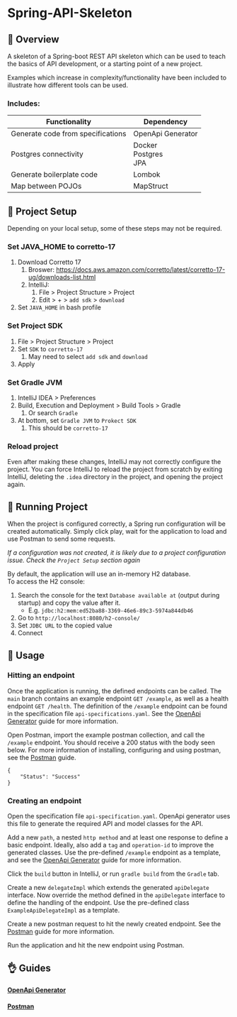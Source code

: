 # Spring-API-Skeleton

## 📜 Overview

A skeleton of a Spring-boot REST API skeleton which can be used to teach the basics of API development, or a starting point of a  new project.

Examples which increase in complexity/functionality have been included to illustrate how different tools can be used.

### Includes:

| Functionality                     | Dependency                  |
|-----------------------------------|-----------------------------|
| Generate code from specifications | OpenApi Generator           |
| Postgres connectivity             | Docker</br>Postgres</br>JPA |
| Generate boilerplate code         | Lombok                      |
| Map between POJOs                 | MapStruct                   |

## 🔨 Project Setup
Depending on your local setup, some of these steps may not be required.

### Set JAVA_HOME to corretto-17
1. Download Corretto 17
   1. Broswer: https://docs.aws.amazon.com/corretto/latest/corretto-17-ug/downloads-list.html
   2. IntelliJ:
      1. File > Project Structure > Project
      2. Edit > + > `add sdk` > `download`
2. Set `JAVA_HOME` in bash profile

### Set Project SDK
1. File > Project Structure > Project
2. Set `SDK` to `corretto-17`
    1. May need to select `add sdk` and `download`
3. Apply

### Set Gradle JVM
1. IntelliJ IDEA > Preferences
2. Build, Execution and  Deployment > Build Tools > Gradle
    1. Or search `Gradle`
3. At bottom, set `Gradle JVM` to `Prokect SDK`
    1. This should be `corretto-17`

### Reload project
Even after making these changes, IntelliJ may not correctly configure the project. 
You can force IntelliJ to reload the project from scratch by exiting IntelliJ, deleting the `.idea` directory
in the project, and opening the project again.


## 🏃 Running Project
When the project is configured correctly, a Spring run configuration will be created automatically.
Simply click play, wait for the application to load and use Postman to send some requests.

_If a configuration was not created, it is likely due to a project configuration issue. Check the `Project Setup` section again_

By default, the application will use an in-memory H2 database.  
To access the H2 console:
1. Search the console for the text `Database available at` (output during startup) and copy the value after it.  
   - E.g. `jdbc:h2:mem:ed52ba88-3369-46e6-89c3-5974a844db46`
2. Go to `http://localhost:8080/h2-console/`
3. Set `JDBC URL` to the copied value
4. Connect




## 🎯 Usage
### Hitting an endpoint
Once the application is running, the defined endpoints can be called. 
The `main` branch contains an example endpoint `GET /example`, as well as a health endpoint `GET /health`.
The definition of the `/example` endpoint can be found in the specification file `api-specifications.yaml`. See the [OpenApi Generator](#openapi-generator) guide for more information.

Open Postman, import the example postman collection, and call the `/example` endpoint. You should receive a 200 status with the body seen below. For more information of installing, configuring and using postman, see the [Postman](#postman) guide.

```
{
    "Status": "Success"
}
```

### Creating an endpoint
Open the specification file `api-specification.yaml`. OpenApi generator uses this file to generate the required API and model classes for the API.

Add a new `path`, a nested `http method` and at least one response to define a basic endpoint. Ideally, also add a `tag` and `operation-id` to improve the generated classes.
Use the pre-defined `/example` endpoint as a template, and see the [OpenApi Generator](#openapi-generator) guide for more information.

Click the `build` button in IntelliJ, or run `gradle build` from the `Gradle` tab.

Create a new `delegateImpl` which extends the generated `apiDelegate` interface. Now override the method defined in the `apiDelegate` interface to define the handling of the endpoint.
Use the pre-defined class `ExampleApiDelegateImpl`  as a template.

Create a new postman request to hit the newly created endpoint. See the [Postman](#postman) guide for more information.

Run the application and hit the new endpoint using Postman.

## 👌 Guides
#### [OpenApi Generator](docs/OpenApi-Generator.md)
#### [Postman](docs/Postman.md)  
